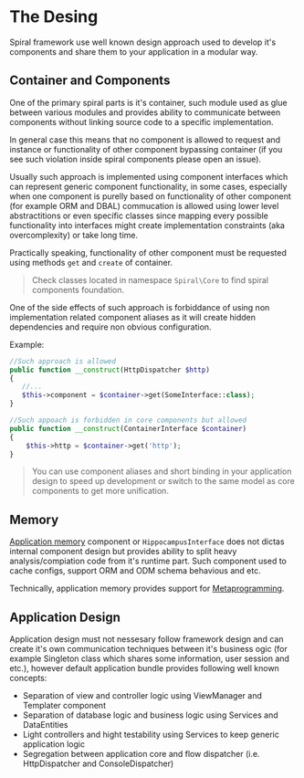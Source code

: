 # The Desing
Spiral framework use well known design approach used to develop it's components and share them to your application in a modular way.

## Container and Components
One of the primary spiral parts is it's container, such module used as glue between various modules and provides ability to communicate between components without linking source code to a specific implementation.

In general case this means that no component is allowed to request and instance or functionality of other component bypassing container (if you see such violation inside spiral components please open an issue).

Usually such approach is implemented using component interfaces which can represent generic component functionality, in some cases, especially when one component is purelly based on functionality of other component (for example ORM and DBAL) commucation is allowed using lower level abstractitions or even specific classes since mapping every possible functionality into interfaces might create implementation constraints (aka overcomplexity) or take long time.

Practically speaking, functionality of other component must be requested using methods `get` and `create` of container.

> Check classes located in namespace `Spiral\Core` to find spiral components foundation.

One of the side effects of such approach is forbiddance of using non implementation related component aliases as it will create hidden dependencies and require non obvious configuration.

Example:

```php
//Such approach is allowed
public function __construct(HttpDispatcher $http)
{
   //...
   $this->component = $container->get(SomeInterface::class);
}
```

```php
//Such appoach is forbidden in core components but allowed
public function __construct(ContainerInterface $container)
{
    $this->http = $container->get('http');
}
```

> You can use component aliases and short binding in your application design to speed up development or switch to the same model as core components to get more unification.

## Memory
[Application memory](memory.md) component or `HippocampusInterface` does not dictas internal component design but provides ability to split heavy analysis/compiation code from it's runtime part. Such component used to cache configs, support ORM and ODM schema behavious and etc.

Technically, application memory provides support for [Metaprogramming](https://en.wikipedia.org/wiki/Metaprogramming).

## Application Design
Application design must not nessesary follow framework design and can create it's own communication techniques between it's business ogic (for example Singleton class which shares some information, user session and etc.), however default application bundle provides following well known concepts:
  * Separation of view and controller logic using ViewManager and Templater component 
  * Separation of database logic and business logic using Services and DataEntities
  * Light controllers and hight testability using Services to keep generic application logic
  * Segregation between application core and flow dispatcher (i.e. HttpDispatcher and ConsoleDispatcher)
